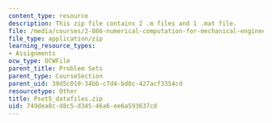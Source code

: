 ```yaml
---
content_type: resource
description: This zip file contains 2 .m files and 1 .mat file.
file: /media/courses/2-086-numerical-computation-for-mechanical-engineers-fall-2012/749dea8cd8c5d34546a6ee6a593637cd_Pset5_datafiles.zip
file_type: application/zip
learning_resource_types:
- Assignments
ocw_type: OCWFile
parent_title: Problem Sets
parent_type: CourseSection
parent_uid: 39d5c010-34bb-c7d4-bd0c-427acf3354cd
resourcetype: Other
title: Pset5_datafiles.zip
uid: 749dea8c-d8c5-d345-46a6-ee6a593637cd
---
```

